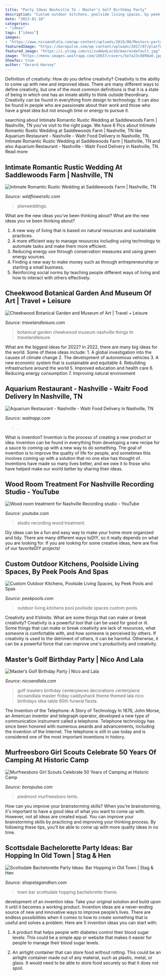 ```yaml
---
title: "Party Ideas Nashville Tn : Master’s Golf Birthday Party"
description: "Custom outdoor kitchens, poolside living spaces, by peek pools and spas"
date: "2023-01-10"
categories:
- "ideas"
tags: ["ideas"]
images:
- "https://www.nicoandlala.com/wp-content/uploads/2016/06/Masters-party-centerpiece-of-GolfBalls.jpg"
featuredImage: "https://boropulse.com/wp-content/uploads/2017/07/platform-tents-located-at-Camp-Piedmont-533x400.jpg"
featured_image: "https://i.ytimg.com/vi/zvAHwdLecSU/maxresdefault.jpg"
image: "https://menu-images.waitrapp.com/16657/covers/5e7a23c8898a0.jpg"
ShowToc: true
author: "Gerard Harvey"
---
```



Definition of creativity: How do you define creativity?
Creativity is the ability to come up with new and improved ideas. There are many different ways to define creativity, but one of the most common definitions is that it is a state of being in which one has an innate ability to think outside theordinary. Creativity can be found in everything from design to technology. It can also be found in people who are passionate about their work and those who have a great idea but not enough time or energy to pursue it.

	

		
searching about Intimate Romantic Rustic Wedding at Saddlewoods Farm | Nashville, TN you've visit to the right page. We have 8 Pics about Intimate Romantic Rustic Wedding at Saddlewoods Farm | Nashville, TN like Aquarium Restaurant - Nashville - Waitr Food Delivery in Nashville, TN, Intimate Romantic Rustic Wedding at Saddlewoods Farm | Nashville, TN and also Aquarium Restaurant - Nashville - Waitr Food Delivery in Nashville, TN. Read more:
		
    
## Intimate Romantic Rustic Wedding At Saddlewoods Farm | Nashville, TN

<img loading=lazy src="https://i0.wp.com/www.wildflowersllc.com/wp-content/uploads/2018/04/Intimate-Romantic-Rustic-Wedding-at-Saddlewoods-Farm-12.jpg?fit=2414%2C3600" onerror="this.onerror=null;this.src='https://tse1.mm.bing.net/th?id=OIP.ZZusNztf3vg8AAi1vAFE5AHaLC&amp;pid=15.1';" alt="Intimate Romantic Rustic Wedding at Saddlewoods Farm | Nashville, TN">

_Source: wildflowersllc.com_

>planweddings. 

	

What are the new ideas you’ve been thinking about?
What are the new ideas you ve been thinking about? 

1. A new way of living that is based on natural resources and sustainable practices. 
2. A more efficient way to manage resources including using technology to automate tasks and make them more efficient. 
3. Reducing energy use through conservation measures and using green energy sources. 
4. Finding a new way to make money such as through entrepreneurship or starting a small business. 
5. Reinforcing social norms by teaching people different ways of living and how to interact with others effectively.

    
## Cheekwood Botanical Garden And Museum Of Art | Travel + Leisure

<img loading=lazy src="http://cdn-image.travelandleisure.com/sites/default/files/styles/1600x1000/public/1457037565/cheekwood-botanical-garden-nashville-nsh0316.jpg?itok=6YkrYGPL" onerror="this.onerror=null;this.src='https://tse3.mm.bing.net/th?id=OIP.zxTkZ66vZOZ_a8vwx6cX4QHaEo&amp;pid=15.1';" alt="Cheekwood Botanical Garden and Museum of Art | Travel + Leisure">

_Source: travelandleisure.com_

>botanical garden cheekwood museum nashville things tn travelandleisure. 

	

What are the biggest ideas for 2022?
In 2022, there are many big ideas for the world. Some of these ideas include: 1. A global investigation into the causes of climate change 2. The development of autonomous vehicles 3. A new economic system that is sustainable and equitable 4. Rebuilding infrastructure around the world 5. Improved education and health care 6. Reducing energy consumption 7. Improving natural environment 
    
## Aquarium Restaurant - Nashville - Waitr Food Delivery In Nashville, TN

<img loading=lazy src="https://menu-images.waitrapp.com/16657/covers/5e7a23c8898a0.jpg" onerror="this.onerror=null;this.src='https://tse4.mm.bing.net/th?id=OIP.FpwfGuVaYikbBWapgNB2lgHaE8&amp;pid=15.1';" alt="Aquarium Restaurant - Nashville - Waitr Food Delivery in Nashville, TN">

_Source: waitrapp.com_

>. 

	

What is invention?
Invention is the process of creating a new product or idea. Invention can be found in everything from developing a new recipe for a sauce to coming up with a new way to do something. The goal of invention is to improve the quality of life for people, and sometimes this involves coming up with a solution that no one else has thought of. Inventions have made so many lives better, and we owe it to those who have helped make our world better by sharing their ideas.

    
## Wood Room Treatment For Nashville Recording Studio - YouTube

<img loading=lazy src="https://i.ytimg.com/vi/zvAHwdLecSU/maxresdefault.jpg" onerror="this.onerror=null;this.src='https://tse4.mm.bing.net/th?id=OIP.pb2pX3hqaUtZEBtIBS8NjAHaEK&amp;pid=15.1';" alt="Wood room treatment for Nashville Recording studio - YouTube">

_Source: youtube.com_

>studio recording wood treatment. 

	

Diy ideas can be a fun and easy way to make your home more organized and tidy. There are many different ways toDIY, so it really depends on what you are looking for. If you are looking for some creative ideas, here are five of our favoriteDIY projects!

    
## Custom Outdoor Kitchens, Poolside Living Spaces, By Peek Pools And Spas

<img loading=lazy src="https://www.peekpools.com/images/outdoor-kitchen4a.jpg" onerror="this.onerror=null;this.src='https://tse3.mm.bing.net/th?id=OIP.pczOJ0kGIcaw1EqDqtz9hQHaD_&amp;pid=15.1';" alt="Custom Outdoor Kitchens, Poolside Living Spaces, by Peek Pools and Spas">

_Source: peekpools.com_

>outdoor living kitchens pool poolside spaces custom pools. 

	

Creativity and It’slimits: What are some things that can make or break creativity?
Creativity is a powerful tool that can be used for good or ill. Some things that can make or break creativity are lack of resources, what someone is comfortable with, and how someone is perceived by others. If creativity is used to the detriment of others, it can be harmful. Otherwise, it can be a powerful force that can improve one's productivity and creativity.

    
## Master’s Golf Birthday Party | Nico And Lala

<img loading=lazy src="https://www.nicoandlala.com/wp-content/uploads/2016/06/Masters-party-centerpiece-of-GolfBalls.jpg" onerror="this.onerror=null;this.src='https://tse2.mm.bing.net/th?id=OIP.tCX8pqn0lslA16yqK5wSeQAAAA&amp;pid=15.1';" alt="Master’s Golf Birthday Party | Nico and Lala">

_Source: nicoandlala.com_

>golf masters birthday centerpieces decorations centerpiece nicoandlala master friday caddyshack theme themed lala nico birthdays idea table 60th funeral fiesta. 

	

The Invention of the Telephone: A Story of Technology
In 1876, John Morse, an American inventor and telegraph operator, developed a new type of communication instrument called a telephone. Telephone technology has since been honored with numerous awards and advancements, including the invention of the Internet. The telephone is still in use today and is considered one of the most important inventions in history.

    
## Murfreesboro Girl Scouts Celebrate 50 Years Of Camping At Historic Camp

<img loading=lazy src="https://boropulse.com/wp-content/uploads/2017/07/platform-tents-located-at-Camp-Piedmont-533x400.jpg" onerror="this.onerror=null;this.src='https://tse1.mm.bing.net/th?id=OIP.o8FO7vOIKMWofHjPzZXOlwHaFj&amp;pid=15.1';" alt="Murfreesboro Girl Scouts Celebrate 50 Years of Camping at Historic Camp">

_Source: boropulse.com_

>piedmont murfreesboro tents. 

	

How can you improve your brainstorming skills?
When you're brainstorming, it's important to have a good idea of what you want to come up with. However, not all ideas are created equal. You can improve your brainstorming skills by practicing and improving your thinking process. By following these tips, you'll be able to come up with more quality ideas in no time.

    
## Scottsdale Bachelorette Party Ideas: Bar Hopping In Old Town | Stag &amp; Hen

<img loading=lazy src="http://cdn.shopify.com/s/files/1/1374/6221/products/Scottsdale_Bachelorette_Party_Ideas_99b5e884-2cdc-40b8-9c90-77d8b1f698e1_600x600.jpg?v=1560887753" onerror="this.onerror=null;this.src='https://tse3.mm.bing.net/th?id=OIP.jRehOyPXru6TGrU7WuXUNwHaDQ&amp;pid=15.1';" alt="Scottsdale Bachelorette Party Ideas: Bar Hopping in Old Town | Stag &amp; Hen">

_Source: shopstagandhen.com_

>town bar scottsdale hopping bachelorette theme. 

	

development of an invention idea: Take your original solution and build upon it until it becomes a working product.
Invention ideas are a never-ending source of new and innovative ways to improve people’s lives. There are endless possibilities when it comes to how to create something that is useful and solves a problem. Here are 5 invention ideas you can start with:
1) A product that helps people with diabetes control their blood sugar levels: This could be a simple app or website that makes it easier for people to manage their blood sugar levels.

2) An airtight container that can store food without rotting: This could be an airtight container made out of any material, such as plastic, metal, or glass. It would need to be able to store food securely so that it does not spoil.

